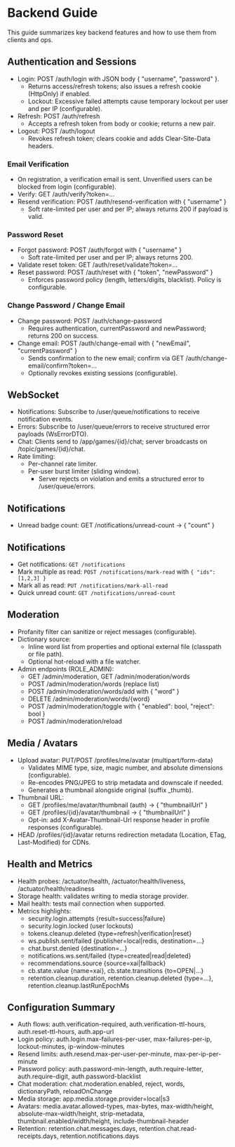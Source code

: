 # Backend Guide

This guide summarizes key backend features and how to use them from clients and ops.

## Authentication and Sessions

- Login: POST /auth/login with JSON body { "username", "password" }.
  - Returns access/refresh tokens; also issues a refresh cookie (HttpOnly) if enabled.
  - Lockout: Excessive failed attempts cause temporary lockout per user and per IP (configurable).
- Refresh: POST /auth/refresh
  - Accepts a refresh token from body or cookie; returns a new pair.
- Logout: POST /auth/logout
  - Revokes refresh token; clears cookie and adds Clear-Site-Data headers.

### Email Verification

- On registration, a verification email is sent. Unverified users can be blocked from login (configurable).
- Verify: GET /auth/verify?token=...
- Resend verification: POST /auth/resend-verification with { "username" }
  - Soft rate-limited per user and per IP; always returns 200 if payload is valid.

### Password Reset

- Forgot password: POST /auth/forgot with { "username" }
  - Soft rate-limited per user and per IP; always returns 200.
- Validate reset token: GET /auth/reset/validate?token=...
- Reset password: POST /auth/reset with { "token", "newPassword" }
  - Enforces password policy (length, letters/digits, blacklist). Policy is configurable.

### Change Password / Change Email

- Change password: POST /auth/change-password
  - Requires authentication, currentPassword and newPassword; returns 200 on success.
- Change email: POST /auth/change-email with { "newEmail", "currentPassword" }
  - Sends confirmation to the new email; confirm via GET /auth/change-email/confirm?token=...
  - Optionally revokes existing sessions (configurable).

## WebSocket

- Notifications: Subscribe to /user/queue/notifications to receive notification events.
- Errors: Subscribe to /user/queue/errors to receive structured error payloads (WsErrorDTO).
- Chat: Clients send to /app/games/{id}/chat; server broadcasts on /topic/games/{id}/chat.
- Rate limiting:
  - Per-channel rate limiter.
  - Per-user burst limiter (sliding window).
    - Server rejects on violation and emits a structured error to /user/queue/errors.

## Notifications

- Unread badge count: GET /notifications/unread-count -> { "count" }

## Notifications

- Get notifications: `GET /notifications`
- Mark multiple as read: `POST /notifications/mark-read` with `{ "ids": [1,2,3] }`
- Mark all as read: `PUT /notifications/mark-all-read`
- Quick unread count: `GET /notifications/unread-count`

## Moderation

- Profanity filter can sanitize or reject messages (configurable).
- Dictionary source:
  - Inline word list from properties and optional external file (classpath or file path).
  - Optional hot-reload with a file watcher.
- Admin endpoints (ROLE_ADMIN):
  - GET /admin/moderation, GET /admin/moderation/words
  - POST /admin/moderation/words (replace list)
  - POST /admin/moderation/words/add with { "word" }
  - DELETE /admin/moderation/words/{word}
  - POST /admin/moderation/toggle with { "enabled": bool, "reject": bool }
  - POST /admin/moderation/reload

## Media / Avatars

- Upload avatar: PUT/POST /profiles/me/avatar (multipart/form-data)
  - Validates MIME type, size, magic number, and absolute dimensions (configurable).
  - Re-encodes PNG/JPEG to strip metadata and downscale if needed.
  - Generates a thumbnail alongside original (suffix _thumb).
- Thumbnail URL:
  - GET /profiles/me/avatar/thumbnail (auth) -> { "thumbnailUrl" }
  - GET /profiles/{id}/avatar/thumbnail -> { "thumbnailUrl" }
  - Opt-in: add X-Avatar-Thumbnail-Url response header in profile responses (configurable).
- HEAD /profiles/{id}/avatar returns redirection metadata (Location, ETag, Last-Modified) for CDNs.

## Health and Metrics

- Health probes: /actuator/health, /actuator/health/liveness, /actuator/health/readiness
- Storage health: validates writing to media storage provider.
- Mail health: tests mail connection when supported.
- Metrics highlights:
  - security.login.attempts {result=success|failure}
  - security.login.locked (user lockouts)
  - tokens.cleanup.deleted {type=refresh|verification|reset}
  - ws.publish.sent/failed {publisher=local|redis, destination=...}
  - chat.burst.denied {destination=...}
  - notifications.ws.sent/failed {type=created|read|deleted}
  - recommendations.source {source=xai|fallback}
  - cb.state.value {name=xai}, cb.state.transitions {to=OPEN|...}
  - retention.cleanup.duration, retention.cleanup.deleted {type=...}, retention.cleanup.lastRunEpochMs

## Configuration Summary

- Auth flows: auth.verification-required, auth.verification-ttl-hours, auth.reset-ttl-hours, auth.app-url
- Login policy: auth.login.max-failures-per-user, max-failures-per-ip, lockout-minutes, ip-window-minutes
- Resend limits: auth.resend.max-per-user-per-minute, max-per-ip-per-minute
- Password policy: auth.password-min-length, auth.require-letter, auth.require-digit, auth.password-blacklist
- Chat moderation: chat.moderation.enabled, reject, words, dictionaryPath, reloadOnChange
- Media storage: app.media.storage.provider=local|s3
- Avatars: media.avatar.allowed-types, max-bytes, max-width/height, absolute-max-width/height, strip-metadata, thumbnail.enabled/width/height, include-thumbnail-header
- Retention: retention.chat.messages.days, retention.chat.read-receipts.days, retention.notifications.days
